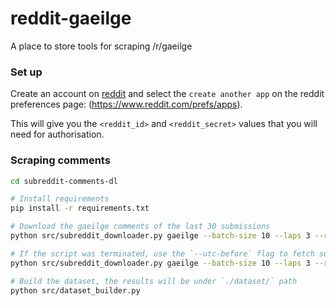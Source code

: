 # reddit-gaeilge
A place to store tools for scraping /r/gaeilge

### Set up
Create an account on [reddit](https://www.reddit.com/) and select the `create another app` on the reddit preferences page: (https://www.reddit.com/prefs/apps).

This will give you the `<reddit_id>` and `<reddit_secret>` values that you will need for authorisation.

### Scraping comments
```bash
cd subreddit-comments-dl

# Install requirements
pip install -r requirements.txt

# Download the gaeilge comments of the last 30 submissions
python src/subreddit_downloader.py gaeilge --batch-size 10 --laps 3 --reddit-id <reddit_id> --reddit-secret <reddit_secret> --reddit-username <reddit_username>

# If the script was terminated, use the `--utc-before` flag to fetch submissions before the Unix timestamp of the last submission that was scraped, e.g.:
python src/subreddit_downloader.py gaeilge --batch-size 10 --laps 3 --reddit-id <reddit_id> --reddit-secret <reddit_secret> --reddit-username <reddit_username> --utc-before 1662044617

# Build the dataset, the results will be under `./dataset/` path
python src/dataset_builder.py 
```
